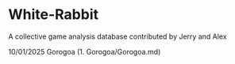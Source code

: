 # White-Rabbit
A collective game analysis database contributed by Jerry and Alex

10/01/2025
Gorogoa (1. Gorogoa/Gorogoa.md)